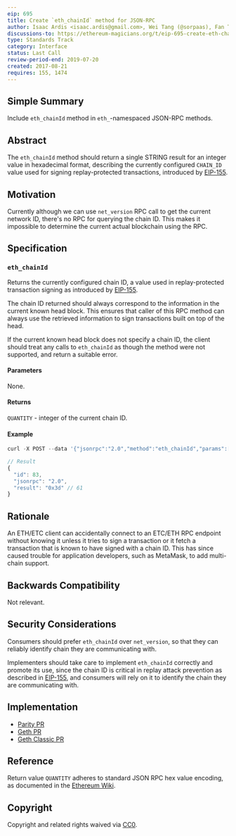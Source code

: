```yaml
---
eip: 695
title: Create `eth_chainId` method for JSON-RPC
author: Isaac Ardis <isaac.ardis@gmail.com>, Wei Tang (@sorpaas), Fan Torchz (@tcz001), Erik Marks (@rekmarks)
discussions-to: https://ethereum-magicians.org/t/eip-695-create-eth-chainid-method-for-json-rpc/1845
type: Standards Track
category: Interface
status: Last Call
review-period-end: 2019-07-20
created: 2017-08-21
requires: 155, 1474
---
```


## Simple Summary

Include `eth_chainId` method in `eth_`-namespaced JSON-RPC methods.

## Abstract

The `eth_chainId` method should return a single STRING result
for an integer value in hexadecimal format, describing the
currently configured `CHAIN_ID` value used for signing replay-protected transactions,
introduced by [EIP-155](https://eips.ethereum.org/EIPS/eip-155).

## Motivation

Currently although we can use `net_version` RPC call to get the
current network ID, there's no RPC for querying the chain ID. This
makes it impossible to determine the current actual blockchain using
the RPC.

## Specification

### `eth_chainId`

Returns the currently configured chain ID, a value used in replay-protected transaction
signing as introduced by [EIP-155](https://eips.ethereum.org/EIPS/eip-155).

The chain ID returned should always correspond to the information in the current known
head block. This ensures that caller of this RPC method can always use the retrieved
information to sign transactions built on top of the head.

If the current known head block does not specify a chain ID, the client should treat any
calls to `eth_chainId` as though the method were not supported, and return a suitable
error.

#### Parameters

None.

#### Returns

`QUANTITY` - integer of the current chain ID.

#### Example

```js
curl -X POST --data '{"jsonrpc":"2.0","method":"eth_chainId","params":[],"id":1}'

// Result
{
  "id": 83,
  "jsonrpc": "2.0",
  "result": "0x3d" // 61
}
```

## Rationale

An ETH/ETC client can accidentally connect to an ETC/ETH RPC
endpoint without knowing it unless it tries to sign a transaction or
it fetch a transaction that is known to have signed with a chain
ID. This has since caused trouble for application developers, such as
MetaMask, to add multi-chain support.

## Backwards Compatibility

Not relevant.

## Security Considerations

Consumers should prefer `eth_chainId` over `net_version`, so that they can reliably identify chain they are communicating with.

Implementers should take care to implement `eth_chainId` correctly and promote its use, since the chain ID is critical in replay attack prevention as described in [EIP-155](https://eips.ethereum.org/EIPS/eip-155), and consumers will rely on it to identify the chain they are communicating with.

## Implementation

- [Parity PR](https://github.com/paritytech/parity/pull/6329)
- [Geth PR](https://github.com/ethereum/go-ethereum/pull/17617)
- [Geth Classic PR](https://github.com/ethereumproject/go-ethereum/pull/336)

## Reference

Return value `QUANTITY` adheres to standard JSON RPC hex value encoding, as documented in the [Ethereum Wiki](https://github.com/ethereum/wiki/wiki/JSON-RPC#hex-value-encoding).

## Copyright

Copyright and related rights waived via [CC0](https://creativecommons.org/publicdomain/zero/1.0/).
